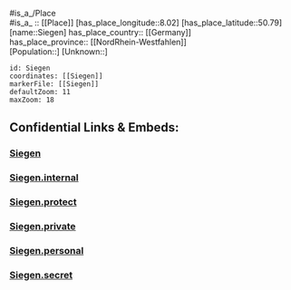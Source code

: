 ﻿---
location: [50.79,8.02] 
mapzoom: [7,12] 
mapmarker: city 
type: City
tags:
- geo/City


SpocWebEntityId: 34248
isDeleted: false
confidential: public

---
#is_a_/Place  
#is_a_ :: [[Place]] 
[has_place_longitude::8.02] 
[has_place_latitude::50.79] 
[name::Siegen] 
has_place_country:: [[Germany]]  
has_place_province:: [[NordRhein-Westfahlen]]  
[Population::] 
[Unknown::] 


```leaflet
id: Siegen
coordinates: [[Siegen]] 
markerFile: [[Siegen]] 
defaultZoom: 11 
maxZoom: 18
```


## Confidential Links & Embeds: 

### [Siegen](/_public/Earth/Continent/Europe/Europe~Central/Germany/Germany~West/Nord_Rhein-Westfalen/counties~NW/Siegen-Wittgenstein/cities~Siegen-Wittgenstein/Siegen.md) 

### [Siegen.internal](/_internal/Earth/Continent/Europe/Europe~Central/Germany/Germany~West/Nord_Rhein-Westfalen/counties~NW/Siegen-Wittgenstein/cities~Siegen-Wittgenstein/Siegen.internal.md) 

### [Siegen.protect](/_protect/Earth/Continent/Europe/Europe~Central/Germany/Germany~West/Nord_Rhein-Westfalen/counties~NW/Siegen-Wittgenstein/cities~Siegen-Wittgenstein/Siegen.protect.md) 

### [Siegen.private](/_private/Earth/Continent/Europe/Europe~Central/Germany/Germany~West/Nord_Rhein-Westfalen/counties~NW/Siegen-Wittgenstein/cities~Siegen-Wittgenstein/Siegen.private.md) 

### [Siegen.personal](/_personal/Earth/Continent/Europe/Europe~Central/Germany/Germany~West/Nord_Rhein-Westfalen/counties~NW/Siegen-Wittgenstein/cities~Siegen-Wittgenstein/Siegen.personal.md) 

### [Siegen.secret](/_secret/Earth/Continent/Europe/Europe~Central/Germany/Germany~West/Nord_Rhein-Westfalen/counties~NW/Siegen-Wittgenstein/cities~Siegen-Wittgenstein/Siegen.secret.md) 
